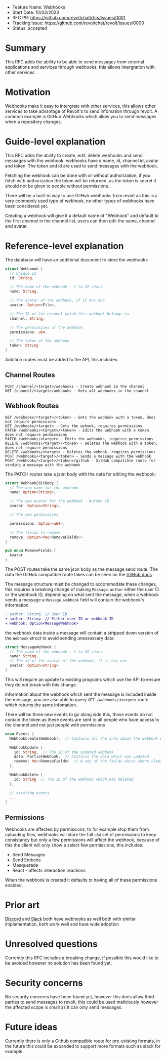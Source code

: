 - Feature Name: Webhooks
- Start Date: 10/03/2023
- RFC PR: https://github.com/revoltchat/rfcs/issues/0001
- Tracking Issue: https://github.com/revoltchat/revolt/issues/0000
- Status: accepted

# Summary

This RFC adds the ability to be able to send messages from external applications and
services through webhooks, this allows intergration with other services.

# Motivation

Webhooks make it easy to intergrate with other services, this allows other services
to take advantage of Revolt's to send infomation through revolt. A common example is
GitHub Webhooks which allow you to send messages when a repository changes.

# Guide-level explanation

This RFC adds the ability to create, edit, delete webhooks and send messages with the
webhook, webhooks have a name, id, channel id, avatar and token. The token and id are
used to send messages with the webhook.

Fetching the webhook can be done with or without authorization, if you fetch with
authorization the token will be returned, as the token is secret it should not be
given to people without permissions.

There will be a built-in way to use GitHub webhooks from revolt as this is a very
commonly used type of webhook, no other types of webhooks have been considered yet.

Creating a webhook will give it a default name of "Webhook" and default to the first
channel in the channel list, users can then edit the name, channel and avatar.

# Reference-level explanation

The database will have an additional document to store the webhooks

```rust
struct Webhoook {
  // Unique Id
  id: String,

  // The name of the webhook - 1 to 32 chars
  name: String,

  // The avatar of the webhook, if it has one
  avatar: Option<File>,

  // The ID of the channel which this webhook belongs to
  channel: String,

  // The permissions of the webhook
  permissions: u64,

  // The token of the webhook
  token: String
}
```

Addition routes must be added to the API, this includes:

## Channel Routes

```http
POST /channel/<target>/webhooks - Create webhook in the channel
GET /channel/<target>/webhooks - Gets all webhooks in the channel
```

## Webhook Routes

```http
GET /webhooks/<target>/<token> - Gets the webhook with a token, does not require permissions
GET /webhooks/<target> - Gets the wehook, requires permissions
PATCH /webhooks/<target>/<token> - Edits the webhook with a token, does not require permissions
PATCH /webhooks/<target> - Edits the webhooks, requires permissions
DELETE /webhooks/<target>/<token> - Deletes the webhook with a token, does not require permissions
DELETE /webhooks/<target> - Deletes the wehook, requires permissions
POST /webhooks/<target>/<token> - Sends a message with the webhook
POST /webhooks/<target>/<token>/github - GitHub compatible route for sending a message with the webhook
```

The PATCH routes take a json body with the data for editing the webhook:

```rust
struct WebhookEditBody {
  // The new name for the webhook
  name: Option<String>,

  // The new avatar for the webhook - Autumn ID
  avatar: Option<String>,

  // The new permissions

  permissions: Option<u64>,

  // The fields to remove
  remove: Option<Vec<RemoveFields>>
}

pub enum RemoveFields {
  Avatar
}
```

The POST routes take the same json body as the message send route. The data the GitHub compatible
route takes can be seen on the [GitHub docs](https://docs.github.com/en/webhooks-and-events/webhooks/webhook-events-and-payloads)

The message structure must be changed to accommodate these changes, this requires a breaking change
of making `Message.author` either the user ID or the webhook ID, depending on what sent the message,
when a webhook sends a message a `Message.webhook` field will contain the webhook's information.

```diff
- author: String  // User ID
+ author: String  // Either user ID or webhook ID
+ webhook: Option<MessageWebhook>
```

the webhook data inside a message will contain a stripped down version of the `Webhook` struct to avoid
sending unessessary data:

```rust
struct MessageWebhook {
  // The name of the webhook - 1 to 32 chars
  name: String,
  // The id of the avatar of the webhook, if it has one
  avatar: Option<String>
}
```

This will require an update to existing programs which use the API to ensure they do not break
with this change.

Information about the webhook which sent the message is included inside the message, you are also able to
query `GET /webhooks/<target>` route which returns the same infomation.

There will be three new events to go along side this, these events do not contain the token as these events are
sent to all people who have access to the channel and not just people with permissions

```rust
enum Events {
  WebhookCreate(Webhook),  // Contains all the info about the webhook which was created

  WebhookUpdate {
    id: String,  // The ID of the updated webhook
    data: PartialWebhook,  // Contains the data which was updated
    remove: Vec<RemoveFields>  // A vec of the fields which where cleared
  },

  WebhookDelete {
    id: String  // The ID of the webhook which was deleted
  },

  // existing events
  ...
}
```

## Permissions

Webhooks are affected by permissions, to for example stop them from uploading files,
webhooks will store the full `u64` set of permissions to keep consistancy but only
a few permissions will affect the webhook, because of this the client will only show
a select few permissions, this includes:

- Send Messages
- Send Embeds
- Masquerade
- React - affects interaction reactions

When the webhook is created it defaults to having all of these permissions enabled.

# Prior art

[Discord](https://discord.com) and [Slack](https://slack.com) both have webhooks as well both with
similar implementation, both work well and have wide adoption

# Unresolved questions

Currently this RFC includes a breaking change, if possible this would like to be avoided however
no solution has been found yet.

# Security concerns

No security concerns have been found yet, however this does allow third-parties to send messages to revolt,
this could be used maliciously however the affected scope is small as it can only send messages.

# Future ideas

Currently there is only a Github compatible route for pre-existing formats, in the future this could be
expanded to support more formats such as slack for example.
